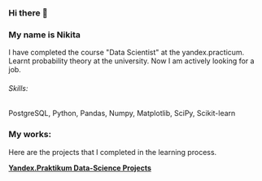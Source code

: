 ### Hi there 👋

### My name is Nikita

I have completed the course "Data Scientist" at the yandex.practicum. Learnt probability theory at the university. Now I am actively looking for a job.

###### Skills: 

PostgreSQL, Python, Pandas, Numpy, Matplotlib, SciPy, Scikit-learn

### My works:

Here are the projects that I completed in the learning process.

<tr>
      <td><a href="https://github.com/SapunovNV/my_study_projects.git"><b>Yandex.Praktikum Data-Science Projects</b></a></td>
</tr>    
